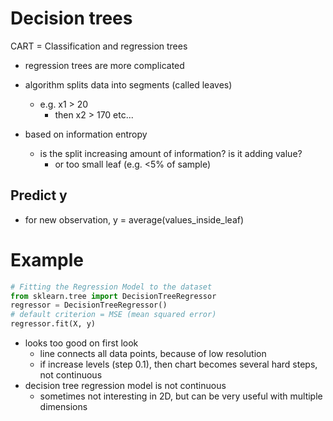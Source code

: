 # Decision trees

CART = Classification and regression trees
- regression trees are more complicated

- algorithm splits data into segments (called leaves)
  - e.g. x1 > 20
    - then x2 > 170 etc...
- based on information entropy
  - is the split increasing amount of information? is it adding value?
    - or too small leaf (e.g. <5% of sample)

## Predict y
- for new observation, y = average(values_inside_leaf)

# Example

```python
# Fitting the Regression Model to the dataset
from sklearn.tree import DecisionTreeRegressor
regressor = DecisionTreeRegressor()
# default criterion = MSE (mean squared error)
regressor.fit(X, y)
```

- looks too good on first look
  - line connects all data points, because of low resolution
  - if increase levels (step 0.1), then chart becomes several hard steps, not continuous
- decision tree regression model is not continuous
  - sometimes not interesting in 2D, but can be very useful with multiple dimensions

